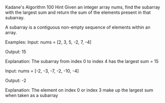 Kadane's Algorithm
100
Hint
Given an integer array nums, find the subarray with the largest sum and return the sum of the elements present in that subarray.



A subarray is a contiguous non-empty sequence of elements within an array.


Examples:
Input: nums = [2, 3, 5, -2, 7, -4]

Output: 15

Explanation: The subarray from index 0 to index 4 has the largest sum = 15

Input: nums = [-2, -3, -7, -2, -10, -4]

Output: -2

Explanation: The element on index 0 or index 3 make up the largest sum when taken as a subarray
